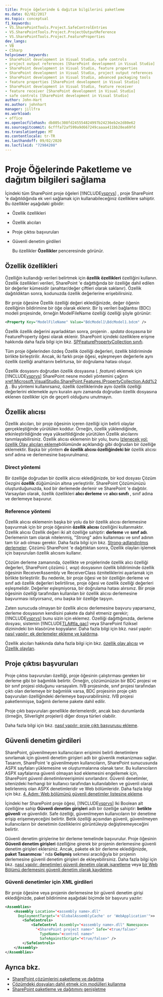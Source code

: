 ```yaml
---
title: Proje öğelerinde & dağıtım bilgilerini paketleme
ms.date: 02/02/2017
ms.topic: conceptual
f1_keywords:
- VS.SharePointTools.Project.SafeControlEntries
- VS.SharePointTools.Project.ProjectOutputReference
- VS.SharePointTools.Project.FeatureProperties
dev_langs:
- VB
- CSharp
helpviewer_keywords:
- SharePoint development in Visual Studio, safe controls
- project output references [SharePoint development in Visual Studio]
- SharePoint development in Visual Studio, feature properties
- SharePoint development in Visual Studio, project output references
- SharePoint development in Visual Studio, advanced packaging tools
- feature properties [SharePoint development in Visual Studio]
- SharePoint development in Visual Studio, feature receiver
- feature receiver [SharePoint development in Visual Studio]
- safe controls [SharePoint development in Visual Studio]
author: John-Hart
ms.author: johnhart
manager: jillfra
ms.workload:
- office
ms.openlocfilehash: db805c308fd245554824997b24236eb2e2d80e62
ms.sourcegitcommit: 6cfffa72af599a9d667249caaaa411bb28ea69fd
ms.translationtype: MT
ms.contentlocale: tr-TR
ms.lasthandoff: 09/02/2020
ms.locfileid: "72984208"
---
```

# <a name="provide-packaging-and-deployment-information-in-project-items"></a>Proje Öğelerinde Paketleme ve dağıtım bilgileri sağlama
  İçindeki tüm SharePoint proje öğeleri [!INCLUDE[vsprvs](../sharepoint/includes/vsprvs-md.md)] , proje SharePoint 'e dağıtıldığında ek veri sağlamak için kullanabileceğiniz özelliklere sahiptir. Bu özellikler aşağıdaki gibidir:

- Özellik özellikleri

- Özellik alıcıları

- Proje çıktısı başvuruları

- Güvenli denetim girdileri

  Bu özellikler **Özellikler** penceresinde görünür.

## <a name="feature-properties"></a>Özellik özellikleri
 Özelliğin kullandığı verileri belirtmek için **özellik özellikleri** özelliğini kullanın. Özellik özellikleri verileri, SharePoint 'e dağıttığında bir özelliğe dahil edilen bir değerler kümesidir (anahtar/değer çiftleri olarak saklanır). Özellik dağıtıldıktan sonra, kodunuzda özellik değerlerine erişebilirsiniz.

 Bir proje öğesine Özellik özelliği değeri eklediğinizde, değer öğenin özelliğinin bildirimine bir öğe olarak eklenir. Bir Iş verileri bağlantısı (BDC) modeli projesinde, örneğin ModelFileName özelliği özelliği şöyle görünür:

```xml
<Property Key="ModelFileName" Value="BdcModel1\BdcModel1.bdcm" />
```

 Özellik özellik değerini ayarladıktan sonra, projenin *. spdata* dosyasına bir FeatureProperty öğesi olarak eklenir. SharePoint içindeki özelliklere erişme hakkında daha fazla bilgi için bkz. [SPFeaturePropertyCollection sınıfı](/previous-versions/office/sharepoint-server/ms461895(v=office.15)).

 Tüm proje öğelerinden özdeş Özellik özelliği değerleri, özellik bildiriminde birlikte birleştirilir. Ancak, iki farklı proje öğesi, eşleşmeyen değerlerle aynı özellik özelliği anahtarını belirtursa, bir doğrulama hatası oluşur.

 Özellik dosyasını doğrudan özellik dosyasına (*. feature*) eklemek için [!INCLUDE[vsprvs](../sharepoint/includes/vsprvs-md.md)] SharePoint nesne modeli yöntemini çağırın <xref:Microsoft.VisualStudio.SharePoint.Features.IPropertyCollection.Add%2A> . Bu yöntemi kullanırsanız, özellik özelliklerinde aynı özellik özelliği değerlerini eklemekle aynı kuralın aynı zamanda doğrudan özellik dosyasına eklenen özellikler için de geçerli olduğunu unutmayın.

## <a name="feature-receiver"></a>Özellik alıcısı
 Özellik alıcıları, bir proje öğesinin içeren özelliği için belirli olaylar gerçekleştiğinde yürütülen koddur. Örneğin, özellik yüklendiğinde, etkinleştirildiğinde veya yükseltildiğinde yürütülen Özellik alıcılarını tanımlayabilirsiniz. Özellik alıcısı eklemenin bir yolu, bunu [Izlenecek yol: özellik Olay alıcıları ekleme](../sharepoint/walkthrough-add-feature-event-receivers.md)bölümünde açıklandığı gibi doğrudan bir özelliğe eklemektir. Başka bir yöntem **de özellik alıcısı özelliğindeki bir** özellik alıcısı sınıf adına ve derlemesine başvurulmanız.

### <a name="direct-method"></a>Direct yöntemi
 Bir özelliğe doğrudan bir özellik alıcısı eklediğinizde, bir kod dosyası Çözüm Gezgini **özellik** düğümünün altına yerleştirilir. SharePoint Çözümünüzü oluşturduğunuzda, kod bir derlemede derlenir ve SharePoint 'e dağıtılır. Varsayılan olarak, özellik özellikleri **alıcı derleme** ve **alıcı sınıfı** , sınıf adına ve derlemeye başvurur.

### <a name="reference-method"></a>Reference yöntemi
 Özellik alıcısı eklemenin başka bir yolu da bir özellik alıcısı derlemesine başvurmak için bir proje öğesinin **özellik alıcısı** özelliğini kullanmaktır. Özellik alıcısı Özellik değeri iki alt özelliğe sahiptir: **derleme** ve **sınıf adı**. Derlemenin tam olarak nitelenmiş, "Strong" adını kullanması ve sınıf adının tam tür adı olması gerekir. Daha fazla bilgi için bkz. [Strong-adlandırılmış derlemeler](/previous-versions/dotnet/netframework-4.0/wd40t7ad(v=vs.100)). Çözümü SharePoint 'e dağıttıktan sonra, Özellik olayları işlemek için başvurulan özellik alıcısını kullanır.

 Çözüm derleme zamanında, özellikte ve projelerinde özellik alıcı özelliği değerleri, SharePoint çözümü (*. wsp*) dosyasının özellik bildiriminde özellik öğesinin ReceiverAssembly ve ReceiverClass özniteliklerini ayarlamak için birlikte birleştirilir. Bu nedenle, bir proje öğesi ve bir özelliğin derleme ve sınıf adı özellik değerleri belirtilirse, proje öğesi ve özellik özelliği değerleri eşleşmelidir. Değerler eşleşmiyorsa, bir doğrulama hatası alırsınız. Bir proje öğesinin özelliği tarafından kullanılan bir özellik alıcısı derlemesine başvurması istiyorsanız, onu başka bir özelliğe taşıyın.

 Zaten sunucuda olmayan bir özellik alıcısı derlemesine başvuru yaparsanız, derleme dosyasının kendisini pakete da dahil etmeniz gerekir; [!INCLUDE[vsprvs](../sharepoint/includes/vsprvs-md.md)] bunu sizin için eklemez. Özelliği dağıttığınızda, derleme dosyası, sistemin [!INCLUDE[TLA#tla_gac](../sharepoint/includes/tlasharptla-gac-md.md)] veya SharePoint fiziksel dizinindeki bin klasörüne kopyalanır. Daha fazla bilgi için bkz. nasıl yapılır: [nasıl yapılır: ek derlemeler ekleme ve kaldırma](../sharepoint/how-to-add-and-remove-additional-assemblies.md).

 Özellik alıcıları hakkında daha fazla bilgi için bkz. [özellik olay alıcısı](/previous-versions/office/developer/sharepoint-2007/bb862634(v=office.12)) ve [Özellik olayları](/previous-versions/office/developer/sharepoint-2010/ms469501(v=office.14)).

## <a name="project-output-references"></a>Proje çıktısı başvuruları
 Proje çıktısı başvuruları özelliği, proje öğesinin çalıştırması gereken bir derleme gibi bir bağımlılık belirtir. Örneğin, çözümünüzün bir BDC projesi ve bir sınıf projesi olduğunu varsayalım. IVB projesinde, sınıf projesi tarafından çıktı olan derlemeye bir bağımlılık varsa, BDC projesinin proje çıktı başvuruları özelliğindeki derlemeye başvurabilirsiniz. IVB projesi paketlenmişse, bağımlı derleme pakete dahil edilir.

 Proje çıktı başvuruları genellikle derlemelerdir, ancak bazı durumlarda (örneğin, Silverlight projeleri) diğer dosya türleri olabilir.

 Daha fazla bilgi için bkz. [nasıl yapılır: proje çıktı başvurusu ekleme](../sharepoint/how-to-add-a-project-output-reference.md).

## <a name="safe-control-entries"></a>Güvenli denetim girdileri
 SharePoint, güvenilmeyen kullanıcıların erişimini belirli denetimlere sınırlamak için güvenli denetim girişleri adlı bir güvenlik mekanizması sağlar. Tasarım, SharePoint 'e güvenilmeyen kullanıcıların, SharePoint sunucusunda ASPX sayfaları yüklemesine ve oluşturmalarına olanak tanır. Bu kullanıcıların ASPX sayfalarına güvenli olmayan kod eklemesini engellemek için, SharePoint *güvenli denetimlere*erişimini sınırlandırır. Güvenli denetimler, sitenizdeki herhangi bir kullanıcı tarafından kullanılabilen ve güvenli olarak belirlenmiş olan ASPX denetimleridir ve Web bölümleridir. Daha fazla bilgi için bkz. [4. Adım: Web bölümünü güvenli denetimler listesine ekleme](/previous-versions/office/developer/sharepoint-2007/ms581321(v=office.12)).

 İçindeki her SharePoint proje öğesi, [!INCLUDE[vsprvs](../sharepoint/includes/vsprvs-md.md)] Iki Boolean alt özelliğine sahip **Güvenli denetim girişleri** adlı bir özelliğe sahiptir: **betikte** **güvenli** ve güvenlidir. Safe özelliği, güvenilmeyen kullanıcıların bir denetime erişip erişemeyeceğini belirtir. Betik özelliği açısından güvenli, güvenilmeyen kullanıcıların bir denetimin özelliklerini görüntüleyip değiştiremeyeceğini belirtir.

 Güvenli denetim girişlerine bir derleme temelinde başvurulur. Proje öğesinin **Güvenli denetim girişleri** özelliğine girerek bir projenin derlemesine güvenli denetim girişleri eklersiniz. Ancak, pakete ek bir derleme eklediğinizde, **paket Tasarımcısı** ' nda **Gelişmiş** sekmesi aracılığıyla bir projenin derlemesine güvenli denetim girişleri de ekleyebilirsiniz. Daha fazla bilgi için bkz. [nasıl yapılır: denetimleri güvenli denetim olarak işaretleme](../sharepoint/how-to-mark-controls-as-safe-controls.md) veya [bir Web Bölümü derlemesini güvenli denetim olarak kaydetme](/previous-versions/office/developer/sharepoint2003/dd587360(v=office.11)).

### <a name="xml-entries-for-safe-controls"></a>Güvenli denetimler için XML girdileri
 Bir proje öğesine veya projenin derlemesine bir güvenli denetim girişi eklediğinizde, paket bildirimine aşağıdaki biçimde bir başvuru yazılır:

```xml
<Assemblies>
    <Assembly Location="<assembly name>.dll"
      DeploymentTarget="<'GlobalAssemblyCache' or 'WebApplication'">>
        <SafeControls>
            <SafeControl Assembly="<assembly name>.dll" Namespace=
              "<SharePoint project name>" Safe="<true/false>"
                TypeName="<control name>"
                SafeAgainstScript="<true/false>" />
        </SafeControls>
    </Assembly>
</Assemblies>
```

## <a name="see-also"></a>Ayrıca bkz.
- [SharePoint çözümlerini paketleme ve dağıtma](../sharepoint/packaging-and-deploying-sharepoint-solutions.md)
- [Çözümdeki dosyaları dahil etmek için modülleri kullanma](../sharepoint/using-modules-to-include-files-in-the-solution.md)
- [SharePoint paketleme ve dağıtımını genişletme](../sharepoint/extending-sharepoint-packaging-and-deployment.md)
